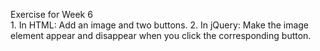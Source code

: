 Exercise for Week 6<br>
	1. In HTML: Add an image and two buttons.
	2. In jQuery: Make the image element appear and disappear when you click the corresponding button.
